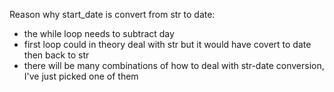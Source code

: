 Reason why start_date is convert from str to date:
- the while loop needs to subtract day
- first loop could in theory deal with str but it would have covert to date then back to str
- there will be many combinations of how to deal with str-date conversion, I've just picked one of them
